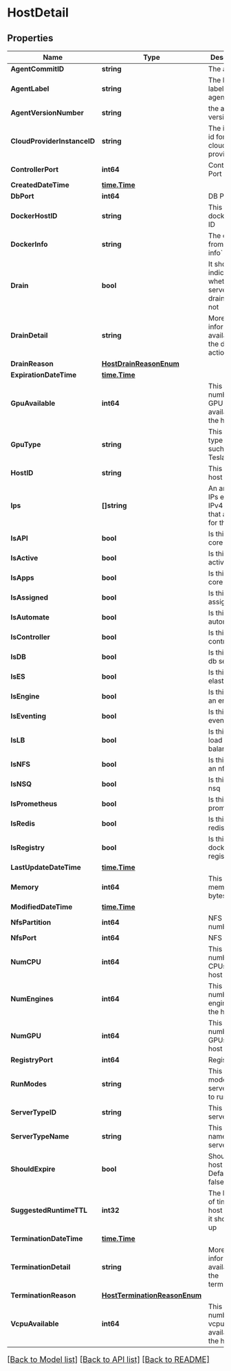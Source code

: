 # HostDetail

## Properties

Name | Type | Description | Notes
------------ | ------------- | ------------- | -------------
**AgentCommitID** | **string** | The agent ID | [optional] 
**AgentLabel** | **string** | The build label for the agent | [optional] 
**AgentVersionNumber** | **string** | the agent version | [optional] 
**CloudProviderInstanceID** | **string** | The instance id for the cloud provider | [optional] 
**ControllerPort** | **int64** | Controller Port | [optional] 
**CreatedDateTime** | [**time.Time**](time.Time.md) |  | [optional] 
**DbPort** | **int64** | DB Port | [optional] 
**DockerHostID** | **string** | This is the docker host ID | [optional] 
**DockerInfo** | **string** | The output from &#x60;docker info&#x60; | [optional] 
**Drain** | **bool** | It should indicate whether the server is draining or not | [optional] 
**DrainDetail** | **string** | More information if available on the drain action | [optional] 
**DrainReason** | [**HostDrainReasonEnum**](HostDrainReasonEnum.md) |  | [optional] 
**ExpirationDateTime** | [**time.Time**](time.Time.md) |  | [optional] 
**GpuAvailable** | **int64** | This is the number of GPU available on the host | [optional] 
**GpuType** | **string** | This is the type of GPU such as Tesla K80 | [optional] 
**HostID** | **string** | This is the host id | [optional] 
**Ips** | **[]string** | An array of IPs either IPv4 or IPv6 that are valid for this host | [optional] 
**IsAPI** | **bool** | Is this host core api | [optional] 
**IsActive** | **bool** | Is this host active | [optional] 
**IsApps** | **bool** | Is this host core apps | [optional] 
**IsAssigned** | **bool** | Is this host assigned | [optional] 
**IsAutomate** | **bool** | Is this host automate | [optional] 
**IsController** | **bool** | Is this host a controller | [optional] 
**IsDB** | **bool** | Is this host a db server | [optional] 
**IsES** | **bool** | Is this host elasticsearch | [optional] 
**IsEngine** | **bool** | Is this host an engine | [optional] 
**IsEventing** | **bool** | Is this host eventing | [optional] 
**IsLB** | **bool** | Is this host load balancer | [optional] 
**IsNFS** | **bool** | Is this host an nfs server | [optional] 
**IsNSQ** | **bool** | Is this host nsq | [optional] 
**IsPrometheus** | **bool** | Is this host prometheus | [optional] 
**IsRedis** | **bool** | Is this host redis | [optional] 
**IsRegistry** | **bool** | Is this host a docker registry | [optional] 
**LastUpdateDateTime** | [**time.Time**](time.Time.md) |  | [optional] 
**Memory** | **int64** | This is the memory in bytes | [optional] 
**ModifiedDateTime** | [**time.Time**](time.Time.md) |  | [optional] 
**NfsPartition** | **int64** | NFS Partition number | [optional] 
**NfsPort** | **int64** | NFS Port | [optional] 
**NumCPU** | **int64** | This is the number of CPUs on the host | [optional] 
**NumEngines** | **int64** | This is the number of engines on the host | [optional] 
**NumGPU** | **int64** | This is the number of GPUs on the host | [optional] 
**RegistryPort** | **int64** | Registry Port | [optional] 
**RunModes** | **string** | This is the mode of server type to run | [optional] 
**ServerTypeID** | **string** | This is the server type | [optional] 
**ServerTypeName** | **string** | This is the name of server type | [optional] 
**ShouldExpire** | **bool** | Should this host expire.  Default to false. | [optional] 
**SuggestedRuntimeTTL** | **int32** | The length of time this host suggest it should be up | [optional] 
**TerminationDateTime** | [**time.Time**](time.Time.md) |  | [optional] 
**TerminationDetail** | **string** | More information if available on the termination | [optional] 
**TerminationReason** | [**HostTerminationReasonEnum**](HostTerminationReasonEnum.md) |  | [optional] 
**VcpuAvailable** | **int64** | This is the number of vcpu availables on the host | [optional] 

[[Back to Model list]](../README.md#documentation-for-models) [[Back to API list]](../README.md#documentation-for-api-endpoints) [[Back to README]](../README.md)

<style>
     p, ul, ol, li { font-size: 18px !important;}
</style>



